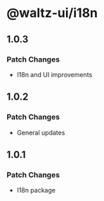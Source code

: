 # @waltz-ui/i18n

## 1.0.3

### Patch Changes

- I18n and UI improvements

## 1.0.2

### Patch Changes

- General updates

## 1.0.1

### Patch Changes

- I18n package
